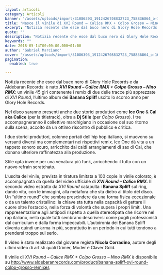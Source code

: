 ```yaml
---
layout: articoli
category: Articoli
banner: "/assets/uploads/import/31086393_1912426708832723_758836864_o-1024x1013.jpg"
title: "Nasce il vinile di XVI Round – Calice RMX + Colpo Grosso – Nino RMX"
excerpt: "Notizia recente che esce dal buco nero di Glory Hole Records e da Aldebaran Records: è nato XVI Round – Calice RMX + Colpo Grosso – Nino RMX: un vinile 45 giri contenente i remix di due delle tracce più apprezzate di XVI Round, l’ultimo album dei Banana Spliff uscito lo scorso anno per Glory Hole Records. [&hellip"
quote: ""
description: "Notizia recente che esce dal buco nero di Glory Hole Records e da Aldebaran Records: è nato XVI Round – Calice RMX + Colpo Grosso – Nino RMX: un vinile 45 giri contenente i remix di due delle tracce più apprezzate di XVI Round, l’ultimo album dei Banana Spliff uscito lo scorso anno per Glory Hole Records. [&hellip"
keywords: ""
date: 2018-05-14T00:00:00.000+01:00
author: "Gabriel Marciano"
cover: "/assets/uploads/import/31086393_1912426708832723_758836864_o-1024x1013.jpg"
pagination:
  enabled: true

---
```


Notizia recente che esce dal buco nero di Glory Hole Records e da Aldebaran Records: è nato **_XVI Round – Calice RMX + Colpo Grosso – Nino RMX_**: un vinile 45 giri contenente i remix di due delle tracce più apprezzate di _XVI Round_, l’ultimo album dei **Banana Spliff** uscito lo scorso anno per Glory Hole Records.

Nel disco saranno presenti anche due storici produttori come **Ice One** & **Cal aka Calice** (per la titletrack), oltre a **Dj Stile** (per _Colpo Grosso_). I tre accompagneranno il collettivo marchigiano in occasione del suo ritorno sulla scena, accolto da un ottimo riscontro di pubblico e critica.

I due storici produttori, colonne portati dell’hip hop italiano, si muovono su versanti diversi ma complementari nei rispettivi remix. Ice One dà vita a un tappeto sonoro scuro, arricchito dai caldi arrangiamenti di sax di Cal, che donano ulteriore raffinatezza alla produzione.

Stile opta invece per una venatura più funk, arricchendo il tutto con un nuovo refrain scratchato.

L’uscita del vinile, prevista in tiratura limitata a 100 copie in vinile colorato, è accompagnata da quella del video ufficiale di **_XVI Round – Calice RMX_**. Il secondo video estratto da _XVI Round_ catapulta i **Banana Spliff** sul ring, dando vita, con le immagini, alla metafora che sta dietro al titolo del disco. Un “ultimo round” che sembra prescindere da una forma fisica eccezionale o da un talento cristallino: la chiave sta tutta nella capacità di gettare il cuore oltre l’ostacolo, nella forza di volontà che supera i propri limiti. Una rappresentazione agli antipodi rispetto a quella stereotipata che ricorre nel rap italiano, nella quale tutti sembrano descriversi come pugili professionisti dal curriculum e dalla forma impeccabili. L’autoironia dei Banana Spliff diventa quindi un’arma in più, soprattutto in un periodo in cui tutti tendono a prendersi troppo sul serio.

Il video è stato realizzato dal giovane regista **Nicola Corradino**, autore degli ultimi video di artisti quali Drimer, Moder e Claver Gold.

Il vinile di _XVI Round – Calice RMX + Colpo Grosso – Nino RMX_ è disponibile su <http://www.aldebaranrecords.com/product/banana-spliff-xvi-round-colpo-grosso-remixes>